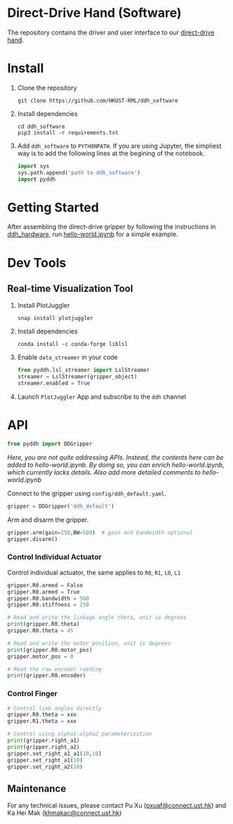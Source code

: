 # Direct-Drive Hand (Software)

The repository contains the driver and user interface to our [direct-drive hand](https://github.com/HKUST-RML/ddh_hardware).



# Install

1. Clone the repository

   ```shell
   git clone https://github.com/HKUST-RML/ddh_software
   ```

2. Install dependencies

   ```shell
   cd ddh_software
   pip3 install -r requirements.txt
   ```

3. Add `ddh_software` to `PYTHONPATH`. If you are using Jupyter, the simpliest way is to add the following lines at the begining of the notebook.

   ```python
   import sys
   sys.path.append('path to ddh_software')
   import pyddh
   ```



# Getting Started

After assembling the direct-drive gripper by following the instructions in [ddh_hardware](https://github.com/HKUST-RML/ddh_hardware), run [hello-world.ipynb](https://github.com/HKUST-RML/pyddh/blob/master/examples/hello-world.ipynb) for a simple example.



# Dev Tools



## Real-time Visualization Tool

1. Install PlotJuggler

   ```shell
   snap install plotjuggler
   ```

2. Install dependencies

   ```shell
   conda install -c conda-forge liblsl
   ```

3. Enable `data_streamer` in your code

   ```python
   from pyddh.lsl_streamer import LslStreamer
   streamer = LslStreamer(gripper_object)
   streamer.enabled = True
   ```

4. Launch `PlotJuggler` App and subscribe to the `ddh` channel






# API

```python
from pyddh import DDGripper
```

*Here, you are not quite addressing APIs. Instead, the contents here can be added to hello-world.ipynb. By doing so, you can enrich hello-world.ipynb, which currently lacks details. Also add more detailed comments to hello-world.ipynb*

Connect to the gripper using `config/ddh_default.yaml`.

```python
gripper = DDGripper('ddh_default')
```

Arm and disarm the gripper.

```python
gripper.arm(gain=250,BW=500)  # gain and bandwidth optional
gripper.disarm()
```



### Control Individual Actuator

Control individual actuator, the same applies to `R0`, `R1`, `L0`, `L1`

```python
gripper.R0.armed = False
gripper.R0.armed = True
gripper.R0.bandwidth = 500
gripper.R0.stiffness = 250

# Read and write the linkage angle theta, unit is degrees
print(gripper.R0.theta)
gripper.R0.theta = 45

# Read and write the motor position, unit is degrees
print(gripper.R0.motor_pos)
gripper.motor_pos = 0

# Read the raw encoder raeding
print(gripper.R0.encoder)
```



### Control Finger

```python
# Control link angles directly
gripper.R0.theta = xxx
gripper.R1.theta = xxx

# Control using alpha1-alpha2 parameterization
print(gripper.right_a1)
print(gripper.right_a2)
gripper.set_right_a1_a1(10,10)
gripper.set_right_a1(10)
gripper.set_right_a2(10)
```



## Maintenance
For any technical issues, please contact Pu Xu (pxuaf@connect.ust.hk) and Ka Hei Mak (khmakac@connect.ust.hk)
